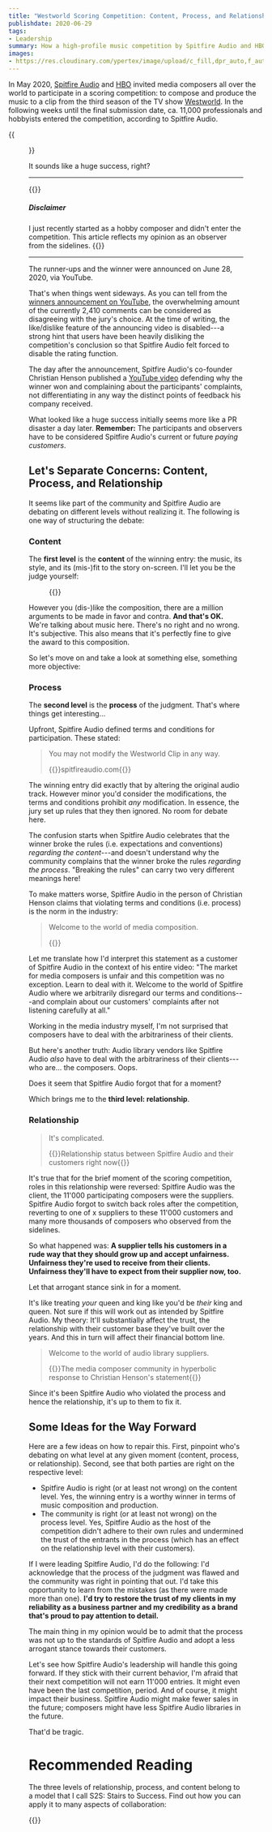 ```yaml
---
title: "Westworld Scoring Competition: Content, Process, and Relationship"
publishdate: 2020-06-29
tags:
- Leadership
summary: How a high-profile music competition by Spitfire Audio and HBO with 11,000 participants ends in a PR disaster---and how distinguishing content, process, and relationship levels could help to recover.
images:
- https://res.cloudinary.com/ypertex/image/upload/c_fill,dpr_auto,f_auto,g_auto,h_630,q_auto,w_1200/41c65fa8-56d3-4bde-bc9f-b95e945daa9c
---
```


In May 2020, [Spitfire Audio](https://www.spitfireaudio.com/) and [HBO](https://www.hbo.com/) invited media composers all over the world to participate in a scoring competition: to compose and produce the music to a clip from the third season of the TV show [Westworld](https://www.hbo.com/westworld/). In the following weeks until the final submission date, ca. 11,000 professionals and hobbyists entered the competition, according to Spitfire Audio.

{{<figure src="41c65fa8-56d3-4bde-bc9f-b95e945daa9c" />}}

It sounds like a huge success, right?

---

{{<note>}}
##### <i class="las la-balance-scale-left"></i> Disclaimer

I just recently started as a hobby composer and didn't enter the competition. This article reflects my opinion as an observer from the sidelines.
{{</note>}}

---

The runner-ups and the winner were announced on June 28, 2020, via YouTube.

That's when things went sideways. As you can tell from the [winners announcement on YouTube](https://www.youtube.com/watch?v=Qsi7wP024J4), the overwhelming amount of the currently 2,410 comments can be considered as disagreeing with the jury's choice. At the time of writing, the like/dislike feature of the announcing video is disabled---a strong hint that users have been heavily disliking the competition's conclusion so that Spitfire Audio felt forced to disable the rating function.

The day after the announcement, Spitfire Audio's co-founder Christian Henson published a [YouTube video](https://www.youtube.com/watch?v=TepB6xbJCiw) defending why the winner won and complaining about the participants' complaints, not differentiating in any way the distinct points of feedback his company received.

What looked like a huge success initially seems more like a PR disaster a day later. **Remember:** The participants and observers have to be considered Spitfire Audio's current or future *paying customers*.

## Let's Separate Concerns: Content, Process, and Relationship

It seems like part of the community and Spitfire Audio are debating on different levels without realizing it. The following is one way of structuring the debate:

### Content

The **first level** is the **content** of the winning entry: the music, its style, and its (mis-)fit to the story on-screen. I'll let you be the judge yourself:

<figure>
{{<youtube SSwWSqxuRD4>}}
</figure>

However you (dis-)like the composition, there are a million arguments to be made in favor and contra. **And that's OK.** We're talking about music here. There's no right and no wrong. It's subjective. This also means that it's perfectly fine to give the award to this composition.

So let's move on and take a look at something else, something more objective:

### Process

The **second level** is the **process** of the judgment. That's where things get interesting...

Upfront, Spitfire Audio defined terms and conditions for participation. These stated:

> You may not modify the Westworld Clip in any way.
>
> {{<attribution cite="via [Internet Archive](https://web.archive.org/web/20200507065857/https://www.spitfireaudio.com/westworld/terms-and-conditions/)">}}spitfireaudio.com{{</attribution>}}

The winning entry did exactly that by altering the original audio track. However minor you'd consider the modifications, the terms and conditions prohibit *any* modification. In essence, the jury set up rules that they then ignored. No room for debate here.

The confusion starts when Spitfire Audio celebrates that the winner broke the rules (i.e. expectations and conventions) *regarding the content*---and doesn't understand why the community complains that the winner broke the rules *regarding the process*. "Breaking the rules" can carry two very different meanings here!

To make matters worse, Spitfire Audio in the person of Christian Henson claims that violating terms and conditions (i.e. process) is the norm in the industry:

> Welcome to the world of media composition.
>
> {{<attribution cite="[Christian Henson](https://youtu.be/TepB6xbJCiw?t=478)" />}}

Let me translate how I'd interpret this statement as a customer of Spitfire Audio in the context of his entire video: "The market for media composers is unfair and this competition was no exception. Learn to deal with it. Welcome to the world of Spitfire Audio where we arbitrarily disregard our terms and conditions---and complain about our customers' complaints after not listening carefully at all."

Working in the media industry myself, I'm not surprised that composers have to deal with the arbitrariness of their clients.

But here's another truth: Audio library vendors like Spitfire Audio *also* have to deal with the arbitrariness of their clients---who are... the composers. Oops.

Does it seem that Spitfire Audio forgot that for a moment?

Which brings me to the **third level: relationship**.

### Relationship

> It's complicated.
>
> {{<attribution>}}Relationship status between Spitfire Audio and their customers right now{{</attribution>}}

It's true that for the brief moment of the scoring competition, roles in this relationship were reversed: Spitfire Audio was the client, the 11'000 participating composers were the suppliers. Spitfire Audio forgot to switch back roles after the competition, reverting to one of x suppliers to these 11'000 customers and many more thousands of composers who observed from the sidelines.

So what happened was: **A supplier tells his customers in a rude way that they should grow up and accept unfairness. Unfairness they're used to receive from their clients. Unfairness they'll have to expect from their supplier now, too.**

Let that arrogant stance sink in for a moment.

It's like treating *your* queen and king like you'd be *their* king and queen. Not sure if this will work out as intended by Spitfire Audio. My theory: It'll substantially affect the trust, the relationship with their customer base they've built over the years. And this in turn will affect their financial bottom line.

> Welcome to the world of audio library suppliers.
>
> {{<attribution>}}The media composer community in hyperbolic response to Christian Henson's statement{{</attribution>}}

 Since it's been Spitfire Audio who violated the process and hence the relationship, it's up to them to fix it.

## Some Ideas for the Way Forward

Here are a few ideas on how to repair this. First, pinpoint who's debating on what level at any given moment (content, process, or relationship). Second, see that both parties are right on the respective level:

* Spitfire Audio is right (or at least not wrong) on the content level. Yes, the winning entry is a worthy winner in terms of music composition and production.
* The community is right (or at least not wrong) on the process level. Yes, Spitfire Audio as the host of the competition didn't adhere to their own rules and undermined the trust of the entrants in the process (which has an effect on the relationship level with their customers).

If I were leading Spitfire Audio, I'd do the following: I'd acknowledge that the process of the judgment was flawed and the community was right in pointing that out. I'd take this opportunity to learn from the mistakes (as there were made more than one). **I'd try to restore the trust of my clients in my reliability as a business partner and my credibility as a brand that's proud to pay attention to detail.**

The main thing in my opinion would be to admit that the process was not up to the standards of Spitfire Audio and adopt a less arrogant stance towards their customers.

Let's see how Spitfire Audio's leadership will handle this going forward. If they stick with their current behavior, I'm afraid that their next competition will not earn 11'000 entries. It might even have been the last competition, period. And of course, it might impact their business. Spitfire Audio might make fewer sales in the future; composers might have less Spitfire Audio libraries in the future.

That'd be tragic.

# Recommended Reading

The three levels of relationship, process, and content belong to a model that I call S2S: Stairs to Success. Find out how you can apply it to many aspects of collaboration:

{{<preview src="b93d93d8-3615-450f-b057-88e76e5df3b6">}}
